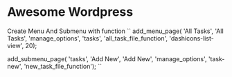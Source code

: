 # Awesome Wordpress

Create Menu And Submenu with function
``
add_menu_page( 'All Tasks', 'All Tasks', 'manage_options', 'tasks', 'all_task_file_function', 'dashicons-list-view', 20);

add_submenu_page( 'tasks', 'Add New', 'Add New', 'manage_options', 'task-new', 'new_task_file_function');
``
